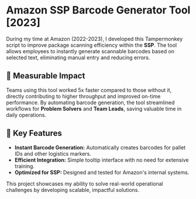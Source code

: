 # Amazon SSP Barcode Generator Tool [2023]
During my time at Amazon (2022-2023), I developed this Tampermonkey script to improve package scanning efficiency within the **SSP**. The tool allows employees to instantly generate scannable barcodes based on selected text, eliminating manual entry and reducing errors.

## 🚀 Measurable Impact
Teams using this tool worked 5x faster compared to those without it, directly contributing to higher throughput and improved on-time performance. By automating barcode generation, the tool streamlined workflows for **Problem Solvers** and **Team Leads**, saving valuable time in daily operations.

## 🔑 Key Features
+ **Instant Barcode Generation:** Automatically creates barcodes for pallet IDs and other logistics markers.
+ **Efficient Integration:** Simple tooltip interface with no need for extensive training.
+ **Optimized for SSP:** Designed and tested for Amazon's internal systems.



This project showcases my ability to solve real-world operational challenges by developing scalable, impactful solutions.
